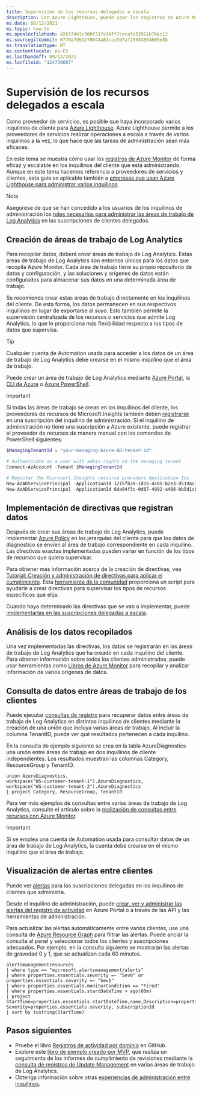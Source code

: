 ```yaml
---
title: Supervisión de los recursos delegados a escala
description: Con Azure Lighthouse, puede usar los registros de Azure Monitor de forma escalable en los inquilinos del cliente.
ms.date: 08/12/2021
ms.topic: how-to
ms.openlocfilehash: d261fd41c300f317e34ff7cacafa53911b7bbc12
ms.sourcegitcommit: 0770a7d91278043a83ccc597af25934854605e8b
ms.translationtype: HT
ms.contentlocale: es-ES
ms.lasthandoff: 09/13/2021
ms.locfileid: "124736607"
---
```

# <a name="monitor-delegated-resources-at-scale"></a>Supervisión de los recursos delegados a escala

Como proveedor de servicios, es posible que haya incorporado varios inquilinos de cliente para [Azure Lighthouse](../overview.md). Azure Lighthouse permite a los proveedores de servicios realizar operaciones a escala a través de varios inquilinos a la vez, lo que hace que las tareas de administración sean más eficaces.

En este tema se muestra cómo usar los [registros de Azure Monitor](../../azure-monitor/logs/data-platform-logs.md) de forma eficaz y escalable en los inquilinos del cliente que está administrando. Aunque en este tema hacemos referencia a proveedores de servicios y clientes, esta guía es aplicable también a [empresas que usan Azure Lighthouse para administrar varios inquilinos](../concepts/enterprise.md).

> [!NOTE]
> Asegúrese de que se han concedido a los usuarios de los inquilinos de administración los [roles necesarios para administrar las áreas de trabajo de Log Analytics](../../azure-monitor/logs/manage-access.md#manage-access-using-azure-permissions) en las suscripciones de clientes delegados.

## <a name="create-log-analytics-workspaces"></a>Creación de áreas de trabajo de Log Analytics

Para recopilar datos, deberá crear áreas de trabajo de Log Analytics. Estas áreas de trabajo de Log Analytics son entornos únicos para los datos que recopila Azure Monitor. Cada área de trabajo tiene su propio repositorio de datos y configuración, y las soluciones y orígenes de datos están configurados para almacenar sus datos en una determinada área de trabajo.

Se recomienda crear estas áreas de trabajo directamente en los inquilinos del cliente. De esta forma, los datos permanecen en sus respectivos inquilinos en lugar de exportarse al suyo. Esto también permite la supervisión centralizada de los recursos o servicios que admite Log Analytics, lo que le proporciona más flexibilidad respecto a los tipos de datos que supervisa.

> [!TIP]
> Cualquier cuenta de Automation usada para acceder a los datos de un área de trabajo de Log Analytics debe crearse en el mismo inquilino que el área de trabajo.

Puede crear un área de trabajo de Log Analytics mediante [Azure Portal](../../azure-monitor/logs/quick-create-workspace.md), la [CLI de Azure](../../azure-monitor/logs/resource-manager-workspace.md) o [Azure PowerShell](../../azure-monitor/logs/powershell-workspace-configuration.md).

> [!IMPORTANT]
> Si todas las áreas de trabajo se crean en los inquilinos del cliente, los proveedores de recursos de Microsoft.Insights también deben [registrarse](../../azure-resource-manager/management/resource-providers-and-types.md#register-resource-provider) en una suscripción del inquilino de administración. Si el inquilino de administración no tiene una suscripción a Azure existente, puede registrar el proveedor de recursos de manera manual con los comandos de PowerShell siguientes:
>
> ```powershell
> $ManagingTenantId = "your-managing-Azure-AD-tenant-id"
> 
> # Authenticate as a user with admin rights on the managing tenant
> Connect-AzAccount -Tenant $ManagingTenantId
> 
> # Register the Microsoft.Insights resource providers Application Ids
> New-AzADServicePrincipal -ApplicationId 1215fb39-1d15-4c05-b2e3-d519ac3feab4
> New-AzADServicePrincipal -ApplicationId 6da94f3c-0d67-4092-a408-bb5d1cb08d2d 
> ```

## <a name="deploy-policies-that-log-data"></a>Implementación de directivas que registran datos

Después de crear sus áreas de trabajo de Log Analytics, puede implementar [Azure Policy](../../governance/policy/index.yml) en las jerarquías del cliente para que los datos de diagnóstico se envíen al área de trabajo correspondiente en cada inquilino. Las directivas exactas implementadas pueden variar en función de los tipos de recursos que quiera supervisar.

Para obtener más información acerca de la creación de directivas, vea [Tutorial: Creación y administración de directivas para aplicar el cumplimiento](../../governance/policy/tutorials/create-and-manage.md). Esta [herramienta de la comunidad](https://github.com/Azure/Azure-Lighthouse-samples/tree/master/tools/azure-diagnostics-policy-generator) proporciona un script para ayudarle a crear directivas para supervisar los tipos de recursos específicos que elija.

Cuando haya determinado las directivas que se van a implementar, puede [implementarlas en las suscripciones delegadas a escala](policy-at-scale.md).

## <a name="analyze-the-gathered-data"></a>Análisis de los datos recopilados

Una vez implementadas las directivas, los datos se registrarán en las áreas de trabajo de Log Analytics que ha creado en cada inquilino del cliente. Para obtener información sobre todos los clientes administrados, puede usar herramientas como [Libros de Azure Monitor](../../azure-monitor/visualize/workbooks-overview.md) para recopilar y analizar información de varios orígenes de datos.

## <a name="query-data-across-customer-workspaces"></a>Consulta de datos entre áreas de trabajo de los clientes

Puede ejecutar [consultas de registro](../../azure-monitor/logs/log-query-overview.md) para recuperar datos entre áreas de trabajo de Log Analytics en distintos inquilinos de clientes mediante la creación de una unión que incluya varias áreas de trabajo. Al incluir la columna TenantID, puede ver qué resultados pertenecen a cada inquilino.

En la consulta de ejemplo siguiente se crea en la tabla AzureDiagnostics una unión entre áreas de trabajo en dos inquilinos de cliente independientes. Los resultados muestran las columnas Category, ResourceGroup y TenantID.

``` Kusto
union AzureDiagnostics,
workspace("WS-customer-tenant-1").AzureDiagnostics,
workspace("WS-customer-tenant-2").AzureDiagnostics
| project Category, ResourceGroup, TenantId
```

Para ver más ejemplos de consultas entre varias áreas de trabajo de Log Analytics, consulte el artículo sobre la [realización de consultas entre recursos con Azure Monitor](../../azure-monitor/logs/cross-workspace-query.md).

> [!IMPORTANT]
> Si se emplea una cuenta de Automation usada para consultar datos de un área de trabajo de Log Analytics, la cuenta debe crearse en el mismo inquilino que el área de trabajo.

## <a name="view-alerts-across-customers"></a>Visualización de alertas entre clientes

Puede ver [alertas](../../azure-monitor/alerts/alerts-overview.md) para las suscripciones delegadas en los inquilinos de clientes que administra.

Desde el inquilino de administración, puede [crear, ver y administrar las alertas del registro de actividad](../../azure-monitor/alerts/alerts-activity-log.md) en Azure Portal o a través de las API y las herramientas de administración.

Para actualizar las alertas automáticamente entre varios clientes, use una consulta de [Azure Resource Graph](../../governance/resource-graph/overview.md) para filtrar las alertas. Puede anclar la consulta al panel y seleccionar todos los clientes y suscripciones adecuados. Por ejemplo, en la consulta siguiente se mostrarán las alertas de gravedad 0 y 1, que se actualizan cada 60 minutos.

```kusto
alertsmanagementresources
| where type == "microsoft.alertsmanagement/alerts"
| where properties.essentials.severity =~ "Sev0" or properties.essentials.severity =~ "Sev1"
| where properties.essentials.monitorCondition == "Fired"
| where properties.essentials.startDateTime > ago(60m)
| project StartTime=properties.essentials.startDateTime,name,Description=properties.essentials.description, Severity=properties.essentials.severity, subscriptionId
| sort by tostring(StartTime)
```

## <a name="next-steps"></a>Pasos siguientes

- Pruebe el libro [Registros de actividad por dominio](https://github.com/Azure/Azure-Lighthouse-samples/tree/master/templates/workbook-activitylogs-by-domain) en GitHub.
- Explore este [libro de ejemplo creado por MVP](https://github.com/scautomation/Azure-Automation-Update-Management-Workbooks), que realiza un seguimiento de los informes de cumplimiento de revisiones mediante la [consulta de registros de Update Management](../../automation/update-management/query-logs.md) en varias áreas de trabajo de Log Analytics.
- Obtenga información sobre otras [experiencias de administración entre inquilinos](../concepts/cross-tenant-management-experience.md).